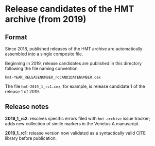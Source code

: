 
# Release candidates of the HMT archive (from 2019)


## Format

Since 2018, published releases of the HMT archive are automatically assembled into a single composite file.

Beginning in 2019, release candidates are published in this directory following the file naming convention

    hmt-YEAR_RELEASENUMBER_rcCANDIDATENUMBER.cex

The file `hmt-2019_1_rc1.cex`, for example, is release candidate 1 of the release 1 of 2019.


## Release notes

**2019_1_rc2**:  resolves specific errors filed with `hmt-archive` issue tracker;  adds new collection of simile markers in the Venetus A manuscript.

**2019_1_rc1**: release version now validated as a syntactically valid CITE library before publication.
